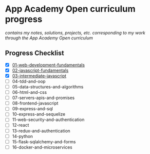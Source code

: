 # App Academy Open curriculum progress

_contains my notes, solutions, projects, etc. corresponding to my work through the App Academy Open curriculum_

## Progress Checklist

- [x] [01-web-development-fundamentals](01-web-development-fundamentals/)
- [x] [02-javascript-fundamentals](02-javascript-fundamentals/)
- [x] [03-intermediate-javascript](03-intermediate-javascript/)
- [ ] 04-tdd-and-oop
- [ ] 05-data-structures-and-algorithms
- [ ] 06-html-and-css
- [ ] 07-servers-apis-and-promises
- [ ] 08-frontend-javascript
- [ ] 09-express-and-sql
- [ ] 10-express-and-sequelize
- [ ] 11-web-security-and-authentication
- [ ] 12-react
- [ ] 13-redux-and-authentication
- [ ] 14-python
- [ ] 15-flask-sqlalchemy-and-forms
- [ ] 16-docker-and-microservices
